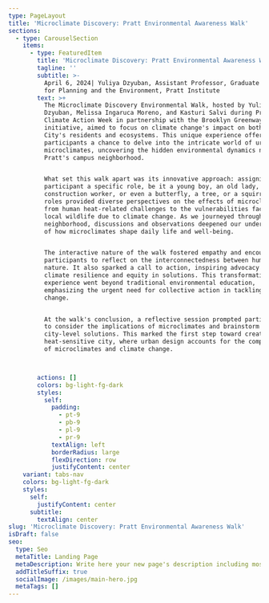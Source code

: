 ```yaml
---
type: PageLayout
title: 'Microclimate Discovery: Pratt Environmental Awareness Walk'
sections:
  - type: CarouselSection
    items:
      - type: FeaturedItem
        title: 'Microclimate Discovery: Pratt Environmental Awareness Walk'
        tagline: ''
        subtitle: >-
          April 6, 2024| Yuliya Dzyuban, Assistant Professor, Graduate Center
          for Planning and the Environment, Pratt Institute
        text: >+
          The Microclimate Discovery Environmental Walk, hosted by Yuliya
          Dzyuban, Melissa Ingaruca Moreno, and Kasturi Salvi during Pratt
          Climate Action Week in partnership with the Brooklyn Greenway
          initiative, aimed to focus on climate change's impact on both New York
          City's residents and ecosystems. This unique experience offered
          participants a chance to delve into the intricate world of urban
          microclimates, uncovering the hidden environmental dynamics near
          Pratt's campus neighborhood.


          What set this walk apart was its innovative approach: assigning each
          participant a specific role, be it a young boy, an old lady, a
          construction worker, or even a butterfly, a tree, or a squirrel. These
          roles provided diverse perspectives on the effects of microclimates,
          from human heat-related challenges to the vulnerabilities faced by
          local wildlife due to climate change. As we journeyed through the
          neighborhood, discussions and observations deepened our understanding
          of how microclimates shape daily life and well-being.


          The interactive nature of the walk fostered empathy and encouraged
          participants to reflect on the interconnectedness between humans and
          nature. It also sparked a call to action, inspiring advocacy for
          climate resilience and equity in solutions. This transformative
          experience went beyond traditional environmental education,
          emphasizing the urgent need for collective action in tackling climate
          change.


          At the walk's conclusion, a reflective session prompted participants
          to consider the implications of microclimates and brainstorm potential
          city-level solutions. This marked the first step toward creating a
          heat-sensitive city, where urban design accounts for the complexities
          of microclimates and climate change.



        actions: []
        colors: bg-light-fg-dark
        styles:
          self:
            padding:
              - pt-9
              - pb-9
              - pl-9
              - pr-9
            textAlign: left
            borderRadius: large
            flexDirection: row
            justifyContent: center
    variant: tabs-nav
    colors: bg-light-fg-dark
    styles:
      self:
        justifyContent: center
      subtitle:
        textAlign: center
slug: 'Microclimate Discovery: Pratt Environmental Awareness Walk'
isDraft: false
seo:
  type: Seo
  metaTitle: Landing Page
  metaDescription: Write here your new page's description including most relevant keywords.
  addTitleSuffix: true
  socialImage: /images/main-hero.jpg
  metaTags: []
---
```

